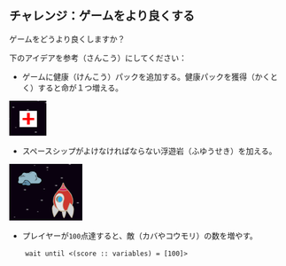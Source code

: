 ## チャレンジ：ゲームをより良くする

ゲームをどうより良くしますか？

下のアイデアを参考（さんこう）にしてください：

+ ゲームに健康（けんこう）パックを追加する。健康パックを獲得（かくとく）すると命が１つ増える。

![スクリーンショット](images/invaders-aid.png)

+ スペースシップがよけなければならない浮遊岩（ふゆうせき）を加える。

![スクリーンショット](images/invaders-rocks.png)

+ プレイヤーが`100`点達すると、敵（カバやコウモリ）の数を増やす。

```blocks3
    wait until <(score :: variables) = [100]>
```